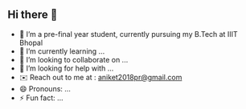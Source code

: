## Hi there 👋

- 🔭 I’m a pre-final year student, currently pursuing my B.Tech at IIIT Bhopal
- 🌱 I’m currently learning ...
- 👯 I’m looking to collaborate on ...
- 🤔 I’m looking for help with ...
- :envelope: Reach out to me at : aniket2018pr@gmail.com 
- 😄 Pronouns: ...
- ⚡ Fun fact: ...


<!--
**itsakarya/itsakarya** is a ✨ _special_ ✨ repository because its `README.md` (this file) appears on your GitHub profile.

Here are some ideas to get you started:

- 🔭 I’m currently working on ...
- 🌱 I’m currently learning ...
- 👯 I’m looking to collaborate on ...
- 🤔 I’m looking for help with ...
- 💬 Ask me about ...
- 📫 How to reach me: ...
- 😄 Pronouns: ...
- ⚡ Fun fact: ...
-->
